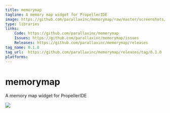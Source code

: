 ```yaml
---
title: memorymap
tagline: A memory map widget for PropellerIDE
image: https://github.com/parallaxinc/memorymap/raw/master/screenshots/MemoryMap_018.png
type: libraries
links:
    Code: https://github.com/parallaxinc/memorymap
    Issues: https://github.com/parallaxinc/memorymap/issues
    Releases: https://github.com/parallaxinc/memorymap/releases
tag_name: 0.1.0
tag_url:  https://github.com/parallaxinc/memorymap/releases/tag/0.1.0
platforms:
---
```

# memorymap

A memory map widget for PropellerIDE

![](https://github.com/parallaxinc/memorymap/raw/master/)

